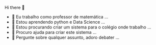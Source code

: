 Hi there 👋

- 🔭 Eu trabalho como professor de matemática ...
- 🌱 Estou aprendendo python e Data Science ...
- 👯 Estou procurando criar um sistema para o colégio onde trabalho ...
- 🤔 Procuro ajuda para criar este sistema ...
- 💬 Pergunte sobre qualquer assunto, adoro debater ...

